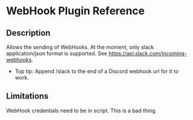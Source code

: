 # WebHook Plugin Reference

## Description

Allows the sending of WebHooks. At the moment, only slack application/json format is supported. See https://api.slack.com/incoming-webhooks.

- Top tip: Append /slack to the end of a Discord webhook url for it to work.

## Limitations

WebHook credentials need to be in script. This is a bad thing.